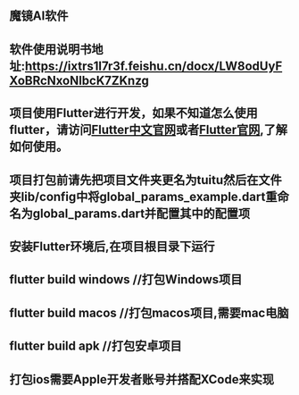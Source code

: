 ## 魔镜AI软件
## 软件使用说明书地址:https://ixtrs1l7r3f.feishu.cn/docx/LW8odUyFXoBRcNxoNIbcK7ZKnzg
## 项目使用Flutter进行开发，如果不知道怎么使用flutter，请访问[Flutter中文官网](https://flutter.cn/)或者[Flutter官网](https://flutter.dev/),了解如何使用。
## 项目打包前请先把项目文件夹更名为tuitu然后在文件夹lib/config中将global_params_example.dart重命名为global_params.dart并配置其中的配置项
## 安装Flutter环境后,在项目根目录下运行
## flutter build windows //打包Windows项目
## flutter build macos //打包macos项目,需要mac电脑
## flutter build apk //打包安卓项目
## 打包ios需要Apple开发者账号并搭配XCode来实现
